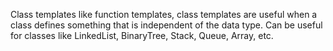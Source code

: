 Class templates like function templates, class templates are useful when a class defines something that is independent of the data type. Can be useful for classes like LinkedList, BinaryTree, Stack, Queue, Array, etc.
